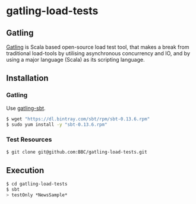 gatling-load-tests
==================

## Gatling

[Gatling](http://gatling.io/) is Scala based open-source load test tool, that makes a break from 
traditional load-tools by utilising asynchronous concurrency and IO, and by using a major 
language (Scala) as its scripting language.

## Installation

### Gatling
Use [gatling-sbt](https://github.com/gatling/gatling-sbt). 

```bash
$ wget "https://dl.bintray.com/sbt/rpm/sbt-0.13.6.rpm"
$ sudo yum install -y "sbt-0.13.6.rpm"
```

### Test Resources
```bash 
$ git clone git@github.com:BBC/gatling-load-tests.git
```

## Execution
```bash 
$ cd gatling-load-tests
$ sbt
> testOnly *NewsSample*
```




